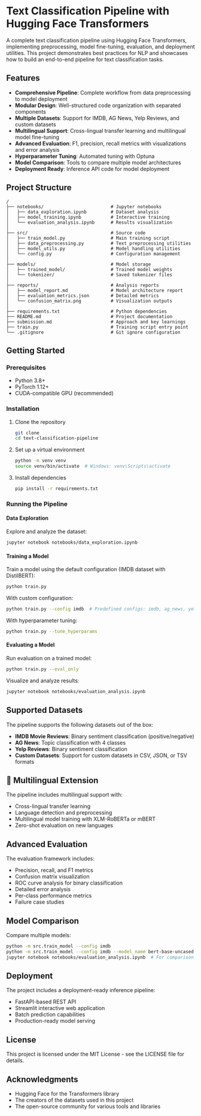 # Text Classification Pipeline with Hugging Face Transformers

A complete text classification pipeline using Hugging Face Transformers, implementing preprocessing, model fine-tuning, evaluation, and deployment utilities. This project demonstrates best practices for NLP and showcases how to build an end-to-end pipeline for text classification tasks.

## Features

- **Comprehensive Pipeline**: Complete workflow from data preprocessing to model deployment
- **Modular Design**: Well-structured code organization with separated components
- **Multiple Datasets**: Support for IMDB, AG News, Yelp Reviews, and custom datasets
- **Multilingual Support**: Cross-lingual transfer learning and multilingual model fine-tuning
- **Advanced Evaluation**: F1, precision, recall metrics with visualizations and error analysis
- **Hyperparameter Tuning**: Automated tuning with Optuna
- **Model Comparison**: Tools to compare multiple model architectures
- **Deployment Ready**: Inference API code for model deployment

## Project Structure

```
/
├── notebooks/                         # Jupyter notebooks
│   ├── data_exploration.ipynb         # Dataset analysis
│   ├── model_training.ipynb           # Interactive training
│   └── evaluation_analysis.ipynb      # Results visualization
│
├── src/                               # Source code
│   ├── train_model.py                 # Main training script
│   ├── data_preprocessing.py          # Text preprocessing utilities
│   ├── model_utils.py                 # Model handling utilities
│   └── config.py                      # Configuration management
│
├── models/                            # Model storage
│   ├── trained_model/                 # Trained model weights
│   └── tokenizer/                     # Saved tokenizer files
│
├── reports/                           # Analysis reports
│   ├── model_report.md                # Model architecture report
│   ├── evaluation_metrics.json        # Detailed metrics
│   └── confusion_matrix.png           # Visualization outputs
│
├── requirements.txt                   # Python dependencies
├── README.md                          # Project documentation
├── submission.md                      # Approach and key learnings
├── train.py                           # Training script entry point
└── .gitignore                         # Git ignore configuration
```

## Getting Started

### Prerequisites

- Python 3.8+
- PyTorch 1.12+
- CUDA-compatible GPU (recommended)

### Installation

1. Clone the repository

   ```bash
   git clone
   cd text-classification-pipeline
   ```

2. Set up a virtual environment

   ```bash
   python -m venv venv
   source venv/bin/activate  # Windows: venv\Scripts\activate
   ```

3. Install dependencies
   ```bash
   pip install -r requirements.txt
   ```

### Running the Pipeline

#### Data Exploration

Explore and analyze the dataset:

```bash
jupyter notebook notebooks/data_exploration.ipynb
```

#### Training a Model

Train a model using the default configuration (IMDB dataset with DistilBERT):

```bash
python train.py
```

With custom configuration:

```bash
python train.py --config imdb  # Predefined configs: imdb, ag_news, yelp, multilingual
```

With hyperparameter tuning:

```bash
python train.py --tune_hyperparams
```

#### Evaluating a Model

Run evaluation on a trained model:

```bash
python train.py --eval_only
```

Visualize and analyze results:

```bash
jupyter notebook notebooks/evaluation_analysis.ipynb
```

## Supported Datasets

The pipeline supports the following datasets out of the box:

- **IMDB Movie Reviews**: Binary sentiment classification (positive/negative)
- **AG News**: Topic classification with 4 classes
- **Yelp Reviews**: Binary sentiment classification
- **Custom Datasets**: Support for custom datasets in CSV, JSON, or TSV formats

## 🔧 Multilingual Extension

The pipeline includes multilingual support with:

- Cross-lingual transfer learning
- Language detection and preprocessing
- Multilingual model training with XLM-RoBERTa or mBERT
- Zero-shot evaluation on new languages

## Advanced Evaluation

The evaluation framework includes:

- Precision, recall, and F1 metrics
- Confusion matrix visualization
- ROC curve analysis for binary classification
- Detailed error analysis
- Per-class performance metrics
- Failure case studies

## Model Comparison

Compare multiple models:

```bash
python -m src.train_model --config imdb
python -m src.train_model --config imdb --model_name bert-base-uncased
jupyter notebook notebooks/evaluation_analysis.ipynb  # For comparison visualization
```

## Deployment

The project includes a deployment-ready inference pipeline:

- FastAPI-based REST API
- Streamlit interactive web application
- Batch prediction capabilities
- Production-ready model serving

## License

This project is licensed under the MIT License - see the LICENSE file for details.

## Acknowledgments

- Hugging Face for the Transformers library
- The creators of the datasets used in this project
- The open-source community for various tools and libraries
